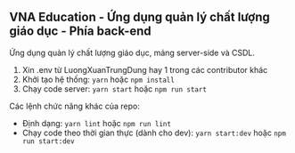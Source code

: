 ## VNA Education - Ứng dụng quản lý chất lượng giáo dục - Phía back-end
Ứng dụng quản lý chất lượng giáo dục, mảng server-side và CSDL.

1. Xin .env từ LuongXuanTrungDung hay 1 trong các contributor khác
2. Khởi tạo hệ thống: `yarn` hoặc `npm install`
3. Chạy code server: `yarn start` hoặc `npm run start`

Các lệnh chức năng khác của repo:
- Định dạng: `yarn lint` hoặc `npm run lint`
- Chạy code theo thời gian thực (dành cho dev): `yarn start:dev` hoặc `npm run start:dev`
